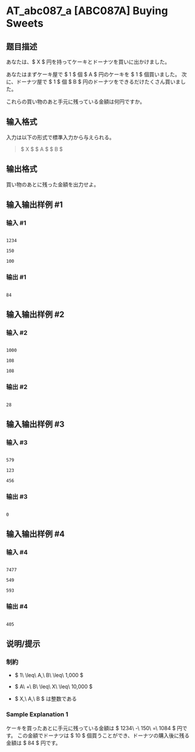 # AT_abc087_a [ABC087A] Buying Sweets

## 题目描述

[problemUrl]: https://atcoder.jp/contests/abc087/tasks/abc087_a

あなたは、$ X $ 円を持ってケーキとドーナツを買いに出かけました。

あなたはまずケーキ屋で $ 1 $ 個 $ A $ 円のケーキを $ 1 $ 個買いました。 次に、ドーナツ屋で $ 1 $ 個 $ B $ 円のドーナツをできるだけたくさん買いました。

これらの買い物のあと手元に残っている金額は何円ですか。

## 输入格式

入力は以下の形式で標準入力から与えられる。

> $ X $ $ A $ $ B $

## 输出格式

買い物のあとに残った金額を出力せよ。

## 输入输出样例 #1

### 输入 #1

```
1234
150
100
```

### 输出 #1

```
84
```

## 输入输出样例 #2

### 输入 #2

```
1000
108
108
```

### 输出 #2

```
28
```

## 输入输出样例 #3

### 输入 #3

```
579
123
456
```

### 输出 #3

```
0
```

## 输入输出样例 #4

### 输入 #4

```
7477
549
593
```

### 输出 #4

```
405
```

## 说明/提示

### 制約

- $ 1\ \leq\ A,\ B\ \leq\ 1,000 $
- $ A\ +\ B\ \leq\ X\ \leq\ 10,000 $
- $ X,\ A,\ B $ は整数である

### Sample Explanation 1

ケーキを買ったあとに手元に残っている金額は $ 1234\ -\ 150\ =\ 1084 $ 円です。 この金額でドーナツは $ 10 $ 個買うことができ、ドーナツの購入後に残る金額は $ 84 $ 円です。